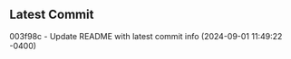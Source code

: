 
## Latest Commit
003f98c - Update README with latest commit info (2024-09-01 11:49:22 -0400) <Yunxi-Zhou>

